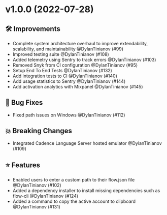# v1.0.0 (2022-07-28)

## 🛠 Improvements
- Complete system architecture overhaul to improve extendability, scalability, and maintainability @DylanTinianov (#99)
- Improved testing suite @DylanTinianov (#108)
- Added telemetry using Sentry to track errors @DylanTinianov (#103)
- Removed Snyk from CI configuration @DylanTinianov (#95)
- Setup End To End Tests @DylanTinianov (#132)
- Add integration tests to CI @DylanTinianov (#140)
- Add usage statistics to Sentry @DylanTinianov (#144)
- Add activation analytics with Mixpanel @DylanTinianov (#145)

## 🐞 Bug Fixes
- Fixed path issues on Windows @DylanTinianov (#112)

## 💥 Breaking Changes
- Integrated Cadence Language Server hosted emulator @DylanTinianov (#109)

## ⭐ Features
- Enabled users to enter a custom path to their flow.json file @DylanTinianov (#102)
- Added a dependency installer to install missing dependencies such as flow-cli @DylanTinianov (#124)
- Added a command to copy the active account to clipboard @DylanTinianov (#131)

